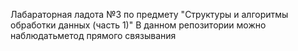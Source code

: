  Лабараторная ладота №3 по предмету "Структуры и алгоритмы обработки данных (часть 1)"
 В данном репозитории можно наблюдатьметод прямого связывания
